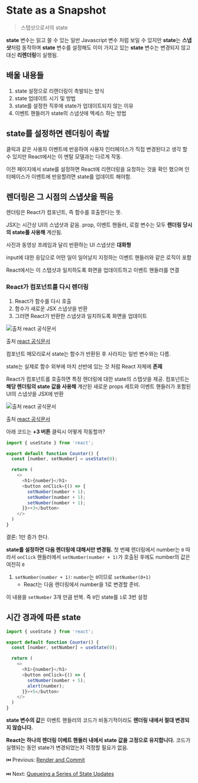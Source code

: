 # State as a Snapshot

> 스탭샷으로서의 state

**state** 변수는 읽고 쓸 수 있는 일반 Javascript 변수 처럼 보일 수 있지만 **state**는 **스냅샷**처럼 동작하며 **state** 변수를 설정해도 이미 가지고 있는 **state** 변수는 변경되지 않고 대신 **리렌더링**이 실행됨.

## 배울 내용들

1. state 설정으로 리렌더링이 촉발되는 방식
2. state 업데이트 시기 및 방법
3. state를 설정한 직후에 state가 업데이트되지 않는 이유
4. 이벤트 핸들러가 state의 스냅샷에 엑세스 하는 방법

## **state를 설정하면 렌더링이 촉발**

클릭과 같은 사용자 이벤트에 반응하여 사용자 인터페이스가 직접 변경된다고 생각 할 수 있지만 React에서는 이 멘탈 모델과는 다르게 작동.

이전 페이지에서 state를 설정하면 React에 리렌더링을 요청하는 것을 확인 했으며 인터페이스가 이벤트에 반응할려면 state를 업데이트 해야함.

## 렌더링은 그 시점의 스냅샷을 찍음

렌더링은 React가 컴포넌트, 즉 함수를 호출한다는 뜻.

JSX는 시간상 UI의 스냅샷과 같음. prop, 이벤트 핸들러, 로컬 변수는 모두 **렌더링 당시의 state를 사용해** 계산됨.

사진과 동영상 프레임과 달리 반환하는 UI 스냅샷은 **대화형**

input에 대한 응답으로 어떤 일이 일어날지 지정하는 이벤트 핸들러와 같은 로직이 포함

React에서는 이 스탭샷과 일치하도록 화면을 업데이트하고 이벤트 핸들러를 연결

### React가 컴포넌트를 다시 렌더링

1. React가 함수를 다시 호출
2. 함수가 새로운 JSX 스냅샷을 반환
3. 그러면 React가 반환한 스냅샷과 일치하도록 화면을 업데이트

![출처 [react 공식문서](https://react.dev/learn/state-as-a-snapshot)](https://github.com/codingjwp/mindpalace/assets/113403155/42cb4b72-1063-4da3-bfea-697e6e642f56)

출처 [react 공식문서](https://react.dev/learn/state-as-a-snapshot)

컴포넌트 메모리로서 state는 함수가 반환된 후 사라지는 일반 변수와는 다름.

state는 실제로 함수 외부에 마치 선반에 있는 것 처럼 React 자체에 **존재**

React가 컴포넌트를 호출하면 특정 렌더링에 대한 state의 스탭샷을 제공. 컴포넌트는 **해당 렌더링의 state 값을 사용해** 계산된 새로운 props 세트와 이벤트 핸들러가 포함된 UI의 스냅샷을 JSX에 반환

![출처 [react 공식문서](https://react.dev/learn/state-as-a-snapshot)](https://github.com/codingjwp/mindpalace/assets/113403155/fd34dcb4-ffe9-4b69-b45f-2454f189c99e)

출처 [react 공식문서](https://react.dev/learn/state-as-a-snapshot)

아래 코드는 **+3 버튼** 클릭시 어떻게 작동할까?

```javascript
import { useState } from 'react';

export default function Counter() {
  const [number, setNumber] = useState(0);

  return (
    <>
      <h1>{number}</h1>
      <button onClick={() => {
        setNumber(number + 1);
        setNumber(number + 1);
        setNumber(number + 1);
      }}>+3</button>
    </>
  )
}
```

결론: 1만 증가 한다.

**state를 설정하면 다음 렌더링에 대해서만 변경됨.** 첫 번쨰 렌더링에서 number는 `0` 따라서 `onClick` 핸들러에서 `setNumber(number + 1)`가 호출된 후에도 number의 값은 여전히 `0`

1. `setNumber(number + 1)`: `number`는 `0`이므로 `setNumber(0+1)` 
    - React는 다음 렌더링에서 number을 1로 변경할 준비.

이 내용을 `setNumber` 3개 만큼 반복. 즉 `0`인 state를 `1`로 3번 설정

## 시간 경과에 따른 state

```javascript
import { useState } from 'react';

export default function Counter() {
  const [number, setNumber] = useState(0);

  return (
    <>
      <h1>{number}</h1>
      <button onClick={() => {
        setNumber(number + 5);
        alert(number);
      }}>+5</button>
    </>
  )
}
```

**state 변수의 값**은 이벤트 핸들러의 코드가 비동기적이라도 **렌더링 내에서 절대 변경되지 않습니다.**

**React는 하나의 렌더링 이베트 핸들러 내에서 state 값을 고정으로 유지합니다.** 코드가 실행되는 동안 state가 변경되었는지 걱정할 필요가 없음.

⏮️ Previous: [Render and Commit](./016-리액트%20Render%20and%20Commit.md)

⏭️ Next: [Queueing a Series of State Updates](./018-리액트%20Queueing%20a%20Series%20of%20State%20Updates.md)

